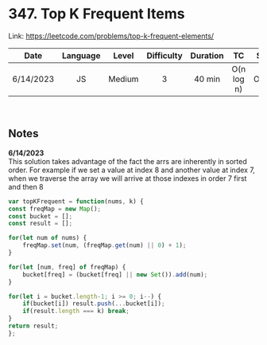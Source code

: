 # 347. Top K Frequent Items

Link: https://leetcode.com/problems/top-k-frequent-elements/

| Date | Language | Level | Difficulty | Duration | TC | SC |
| :---: | :---: | :---: | :---: | :---: | :---: | :---: |
| 6/14/2023 | JS   | Medium | 3  | 40 min   | O(n log n)   | O(n)  |

<br>

## Notes

**6/14/2023** <br/>
This solution takes advantage of the fact the arrs are inherently in sorted order. For example if we set a value at index 8 and another value at index 7, when we traverse the array we will arrive at those indexes in order 7 first and then 8
```js
var topKFrequent = function(nums, k) {
const freqMap = new Map();
const bucket = [];
const result = [];

for(let num of nums) {
    freqMap.set(num, (freqMap.get(num) || 0) + 1);
}

for(let [num, freq] of freqMap) {
    bucket[freq] = (bucket[freq] || new Set()).add(num);
}

for(let i = bucket.length-1; i >= 0; i--) {
    if(bucket[i]) result.push(...bucket[i]);
    if(result.length === k) break;
}
return result;
};
```